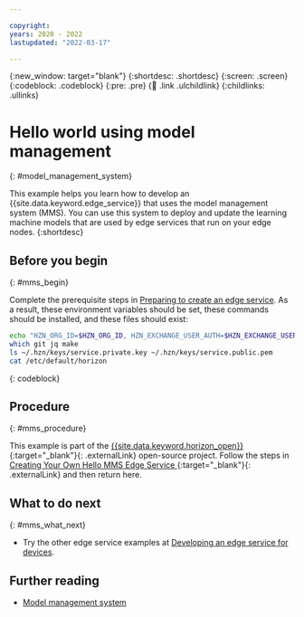 ```yaml
---

copyright:
years: 2020 - 2022
lastupdated: "2022-03-17"

---
```


{:new_window: target="blank"}
{:shortdesc: .shortdesc}
{:screen: .screen}
{:codeblock: .codeblock}
{:pre: .pre}
{:child: .link .ulchildlink}
{:childlinks: .ullinks}

# Hello world using model management
{: #model_management_system}

This example helps you learn how to develop an {{site.data.keyword.edge_service}} that uses the model management system (MMS). You can use this system to deploy and update the learning machine models that are used by edge services that run on your edge nodes.
{:shortdesc}

## Before you begin
{: #mms_begin}

Complete the prerequisite steps in [Preparing to create an edge service](service_containers.md). As a result, these environment variables should be set, these commands should be installed, and these files should exist:

```bash
echo "HZN_ORG_ID=$HZN_ORG_ID, HZN_EXCHANGE_USER_AUTH=$HZN_EXCHANGE_USER_AUTH, DOCKER_HUB_ID=$DOCKER_HUB_ID"
which git jq make
ls ~/.hzn/keys/service.private.key ~/.hzn/keys/service.public.pem
cat /etc/default/horizon
```
{: codeblock}

## Procedure
{: #mms_procedure}

This example is part of the [{{site.data.keyword.horizon_open}} ](https://github.com/open-horizon/){:target="_blank"}{: .externalLink} open-source project. Follow the steps in [Creating Your Own Hello MMS Edge Service ](https://github.com/open-horizon/examples/blob/master/edge/services/helloMMS/CreateService.md){:target="_blank"}{: .externalLink} and then return here.

## What to do next
{: #mms_what_next}

* Try the other edge service examples at [Developing an edge service for devices](developing.md).

## Further reading

* [Model management system](../developing/model_management_details.md)
